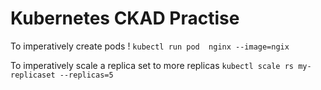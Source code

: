 # Kubernetes CKAD Practise

To imperatively create pods ! 
`kubectl run pod  nginx --image=ngix`

To imperatively scale a replica set to more replicas
`kubectl scale rs my-replicaset --replicas=5`
